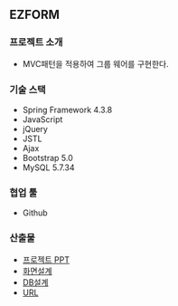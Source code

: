 ## EZFORM

### 프로젝트 소개
* MVC패턴을 적용하여 그룹 웨어를 구현한다.

### 기술 스택
* Spring Framework 4.3.8
* JavaScript
* jQuery
* JSTL
* Ajax
* Bootstrap 5.0
* MySQL 5.7.34
    
### 협업 툴
* Github
    
### 산출물
- [프로젝트 PPT](document/ppt/ezform.pdf)
- [화면설계](document/화면구성/README.md)
- [DB설계](document/database/erd.pdf)
- [URL](http://itwillbs10.cafe24.com/ezform/login "ID : admin@ezform.com / PW : admin")
